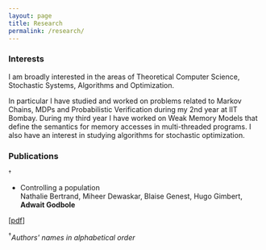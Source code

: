 ```yaml
---
layout: page
title: Research
permalink: /research/
---
```


### Interests

I am broadly interested in the areas of Theoretical Computer Science, Stochastic Systems, Algorithms and Optimization. 

In particular I have studied and worked on problems related to Markov Chains, MDPs and Probabilistic Verification during my 2nd year at IIT Bombay. During my third year I have worked on Weak Memory Models that define the semantics for memory accesses in multi-threaded programs. I also have an interest in studying algorithms for stochastic optimization. 

### Publications
<sup>&dagger;</sup>

* Controlling a population<br/>
Nathalie Bertrand, Miheer Dewaskar, Blaise Genest, Hugo Gimbert, **Adwait Godbole**<br/>
<!-- *Proceedings of [ACL 2019](http://www.acl2019.org/EN/index.xhtml), Florence, Italy*<br/> -->
\[[pdf](https://arxiv.org/pdf/1807.00893.pdf)\] 
<!-- \[[code](https://github.com/jiangycTarheel/EPAr)\] -->

<sup>&dagger;</sup>*Authors' names in alphabetical order* 

<!-- 
### Contact me

[adwaitg@cse.iitb.ac.in](mailto:adwaitg@cse.iitb.ac.in) -->